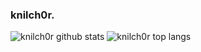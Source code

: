 ### knilch0r.

![knilch0r github stats](https://github-readme-stats.vercel.app/api?username=knilch0r)
![knilch0r top langs](https://github-readme-stats.vercel.app/api/top-langs/?username=knilch0r&hide=java)

<!--
**knilch0r/knilch0r** is a ✨ _special_ ✨ repository because its `README.md` (this file) appears on your GitHub profile.

Here are some ideas to get you started:

- 🔭 I’m currently working on ...
- 🌱 I’m currently learning ...
- 👯 I’m looking to collaborate on ...
- 🤔 I’m looking for help with ...
- 💬 Ask me about ...
- 📫 How to reach me: ...
- 😄 Pronouns: ...
- ⚡ Fun fact: ...
-->

